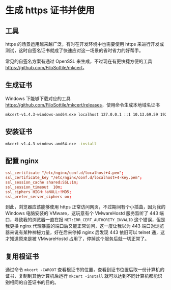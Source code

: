 # 生成 https 证书并使用


## 工具

https 的场景运用越来越广泛，有时在开发环境中也需要使用 https 来进行开发或测试，这时自签名证书就成了快速应对这一场景的省时省力的好帮手。

常见的自签名方案有通过 OpenSSL 来生成，不过现在有更快捷方便的工具 <https://github.com/FiloSottile/mkcert>。

## 生成证书

Windows 下能够下载对应的工具 <https://github.com/FiloSottile/mkcert/releases>，使用命令生成本地域名证书

```bash
mkcert-v1.4.3-windows-amd64.exe localhost 127.0.0.1 ::1 10.13.69.59 192.168.1.80
```

## 安装证书

```bash
mkcert-v1.4.3-windows-amd64.exe -install
```

## 配置 nginx

```conf
ssl_certificate "/etc/nginx/conf.d/localhost+4.pem";
ssl_certificate_key "/etc/nginx/conf.d/localhost+4-key.pem";
ssl_session_cache shared:SSL:1m;
ssl_session_timeout  10m;
ssl_ciphers HIGH:!aNULL:!MD5;
ssl_prefer_server_ciphers on;
```

到此，浏览器应该能够使用 https 正常访问网页，不过期间有个小插曲，因为我的 Windows 电脑安装的 VMware，这玩意有个 VMwareHostd 服务监听了 443 端口，导致我的浏览器一直在报 `NET:ERR_CERT_AUTHORITY_INVALID` 这个错误，但是我更换 nginx 代理暴露的端口后又能正常访问，这一度让我以为 443 端口对浏览器来说有某种神秘力量，好在后来停掉 nginx 后发现 443 依旧可以 telnet 通，这才知道原来是被 VMwareHostd 占用了，停掉这个服务后就一切正常了。

## 复用根证书

通过命令 `mkcert -CAROOT` 查看根证书的位置，查看到证书位置后取一份计算机的证书，复制到其他计算机后运行 `mkcert -install` 就可以达到不同计算机都能识别相同的自签证书的目的。

